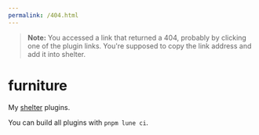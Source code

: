 ```yaml
---
permalink: /404.html
---
```

> **Note:** You accessed a link that returned a 404, probably by clicking one of the plugin links. You're supposed to copy the link address and add it into shelter.

# furniture
My [shelter](https://github.com/uwu/shelter) plugins.

You can build all plugins with `pnpm lune ci`.
